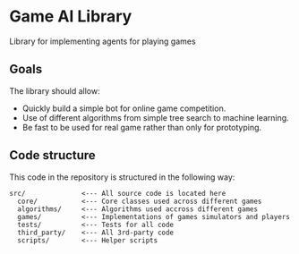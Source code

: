 # Game AI Library
Library for implementing agents for playing games

## Goals 
The library should allow:
- Quickly build a simple bot for online game competition.
- Use of different algorithms from simple tree search to machine learning.
- Be fast to be used for real game rather than only for prototyping.


## Code structure

This code in the repository is structured in the following way:

```
src/              <--- All source code is located here
  core/           <--- Core classes used across different games
  algorithms/     <--- Algorithms used accross different games
  games/          <--- Implementations of games simulators and players
  tests/          <--- Tests for all code
  third_party/    <--- All 3rd-party code
  scripts/        <--- Helper scripts
```
